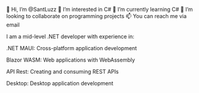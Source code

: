 👋 Hi, I’m @SantLuzz
👀 I’m interested in C#
🌱 I’m currently learning C#
💞️ I’m looking to collaborate on programming projects
📫 You can reach me via email

I am a mid-level .NET developer with experience in:

.NET MAUI: Cross-platform application development

Blazor WASM: Web applications with WebAssembly

API Rest: Creating and consuming REST APIs

Desktop: Desktop application development
